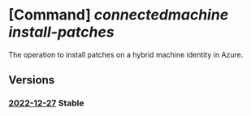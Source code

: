 # [Command] _connectedmachine install-patches_

The operation to install patches on a hybrid machine identity in Azure.

## Versions

### [2022-12-27](/Resources/mgmt-plane/L3N1YnNjcmlwdGlvbnMve30vcmVzb3VyY2Vncm91cHMve30vcHJvdmlkZXJzL21pY3Jvc29mdC5oeWJyaWRjb21wdXRlL21hY2hpbmVzL3t9L2luc3RhbGxwYXRjaGVz/2022-12-27.xml) **Stable**

<!-- mgmt-plane /subscriptions/{}/resourcegroups/{}/providers/microsoft.hybridcompute/machines/{}/installpatches 2022-12-27 -->
